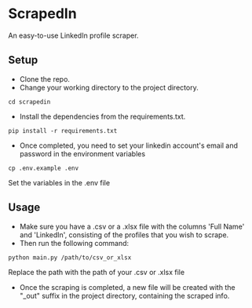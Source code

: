 # ScrapedIn

An easy-to-use LinkedIn profile scraper.

## Setup

- Clone the repo.
- Change your working directory to the project directory.
```
cd scrapedin
```
- Install the dependencies from the requirements.txt.
```
pip install -r requirements.txt
```
- Once completed, you need to set your linkedin account's email and password in the environment variables
```
cp .env.example .env
```
Set the variables in the .env file

## Usage
- Make sure you have a .csv or a .xlsx file with the columns 'Full Name' and 'LinkedIn', consisting of the profiles that you wish to scrape.
- Then run the following command:
```
python main.py /path/to/csv_or_xlsx
```
Replace the path with the path of your .csv or .xlsx file
- Once the scraping is completed, a new file will be created with the "_out" suffix in the project directory, containing the scraped info.
